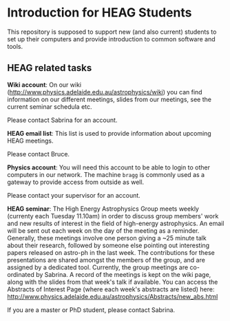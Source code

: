 # Introduction for HEAG Students

This repository is supposed to support new (and also current) students to set up their computers and provide introduction to common software and tools.


## HEAG related tasks

__Wiki account__: On our wiki (http://www.physics.adelaide.edu.au/astrophysics/wiki) you can find information on our different meetings, slides from our meetings, see the current seminar schedula etc. 

Please contact Sabrina for an account.

__HEAG email list__: This list is used to provide information about upcoming HEAG meetings. 

Please contact Bruce.

__Physics account__: You will need this account to be able to login to other computers in our network. The machine `bragg` is commonly used as a gateway to provide access from outside as well. 

Please contact your supervisor for an account.

__HEAG seminar__: 
The High Energy Astrophysics Group meets weekly (currenty each Tuesday 11.10am) in order to discuss group members' work and new results of interest in the field of high-energy astrophysics. An email will be sent out each week on the day of the meeting as a reminder.
Generally, these meetings involve one person giving a ~25 minute talk about their research, followed by someone else pointing out interesting papers released on astro-ph in the last week. 
The contributions for these presentations are shared amongst the members of the group, and are assigned by a dedicated tool.
Currently, the group meetings are co-ordinated by Sabrina. 
A record of the meetings is kept on the wiki page, along with the slides from that week's talk if available.
You can access the Abstracts of Interest Page (where each week's abstracts are listed) here: http://www.physics.adelaide.edu.au/astrophysics/Abstracts/new_abs.html

If you are a master or PhD student, please contact Sabrina.
